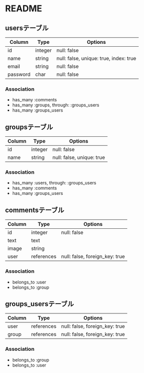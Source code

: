 # README
## usersテーブル
|Column|Type|Options|
|------|----|-------|
|id|integer|null: false| 
|name|string|null: false, unique: true, index: true|
|email|string|null: false|
|password|char|null: false|

### Association
- has_many :comments
- has_many :groups, through: :groups_users
- has_many :groups_users

## groupsテーブル
|Column|Type|Options|
|------|----|-------|
|id|integer|null: false| 
|name|string|null: false, unique: true|

### Association
- has_many :users, through: :groups_users
- has_many :comments
- has_many :groups_users

## commentsテーブル
|Column|Type|Options|
|------|----|-------|
|id|integer|null: false|
|text|text||
|image|string||
|user|references|null: false, foreign_key: true|

### Association
- belongs_to :user
- belongs_to :group

## groups_usersテーブル

|Column|Type|Options|
|------|----|-------|
|user|references|null: false, foreign_key: true|
|group|references|null: false, foreign_key: true|

### Association
- belongs_to :group
- belongs_to :user